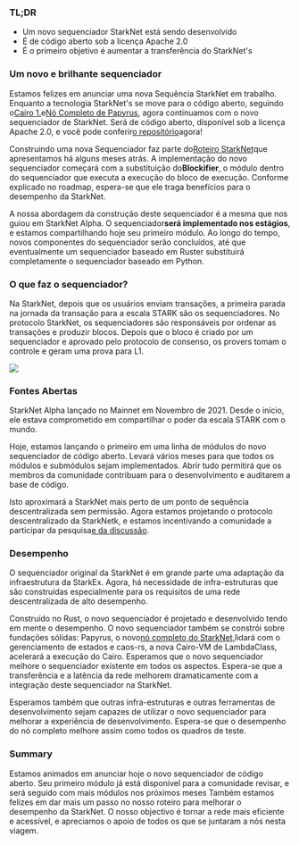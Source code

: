 ### TL;DR

* Um novo sequenciador StarkNet está sendo desenvolvido
* É de código aberto sob a licença Apache 2.0
* É o primeiro objetivo é aumentar a transferência do StarkNet's

### Um novo e brilhante sequenciador

Estamos felizes em anunciar uma nova Sequência StarkNet em trabalho. Enquanto a tecnologia StarkNet's se move para o código aberto, seguindo o[Cairo 1.](https://medium.com/starkware/open-sourcing-cairo-1-0-b3100a664bb0)e[Nó Completo de Papyrus](https://medium.com/starkware/papyrus-an-open-source-starknet-full-node-396f7cd90202), agora continuamos com o novo sequenciador de StarkNet. Será de código aberto, disponível sob a licença Apache 2.0, e você pode conferir[o repositório](https://github.com/starkware-libs/blockifier)agora!

Construindo uma nova Sequenciador faz parte do[Roteiro StarkNet](https://medium.com/starkware/starknet-performance-roadmap-bb7aae14c7de)que apresentamos há alguns meses atrás. A implementação do novo sequenciador começará com a substituição do**Blockifier**, o módulo dentro do sequenciador que executa a execução do bloco de execução. Conforme explicado no roadmap, espera-se que ele traga benefícios para o desempenho da StarkNet.

A nossa abordagem da construção deste sequenciador é a mesma que nos guiou em StarkNet Alpha. O sequenciador**será implementado nos estágios**, e estamos compartilhando hoje seu primeiro módulo. Ao longo do tempo, novos componentes do sequenciador serão concluídos, até que eventualmente um sequenciador baseado em Ruster substituirá completamente o sequenciador baseado em Python.

### O que faz o sequenciador?

Na StarkNet, depois que os usuários enviam transações, a primeira parada na jornada da transação para a escala STARK são os sequenciadores. No protocolo StarkNet, os sequenciadores são responsáveis por ordenar as transações e produzir blocos. Depois que o bloco é criado por um sequenciador e aprovado pelo protocolo de consenso, os provers tomam o controle e geram uma prova para L1.

![](/assets/1_ndrekwqunjixo_wskdeycw-1.png)

### Fontes Abertas

StarkNet Alpha lançado no Mainnet em Novembro de 2021. Desde o início, ele estava comprometido em compartilhar o poder da escala STARK com o mundo.

Hoje, estamos lançando o primeiro em uma linha de módulos do novo sequenciador de código aberto. Levará vários meses para que todos os módulos e submódulos sejam implementados. Abrir tudo permitirá que os membros da comunidade contribuam para o desenvolvimento e auditarem a base de código.

Isto aproximará a StarkNet mais perto de um ponto de sequência descentralizada sem permissão. Agora estamos projetando o protocolo descentralizado da StarkNetk, e estamos incentivando a comunidade a participar da pesquisa[e da discussão](https://community.starknet.io/t/starknet-decentralized-protocol-consensus/5386).

### Desempenho

O sequenciador original da StarkNet é em grande parte uma adaptação da infraestrutura da StarkEx. Agora, há necessidade de infra-estruturas que são construídas especialmente para os requisitos de uma rede descentralizada de alto desempenho.

Construído no Rust, o novo sequenciador é projetado e desenvolvido tendo em mente o desempenho. O novo sequenciador também se constrói sobre fundações sólidas: Papyrus, o novo[nó completo do StarkNet,](https://medium.com/starkware/papyrus-an-open-source-starknet-full-node-396f7cd90202)lidará com o gerenciamento de estados e caos-rs, a nova Cairo-VM de LambdaClass, acelerará a execução do Cairo. Esperamos que o novo sequenciador melhore o sequenciador existente em todos os aspectos. Espera-se que a transferência e a latência da rede melhorem dramaticamente com a integração deste sequenciador na StarkNet.

Esperamos também que outras infra-estruturas e outras ferramentas de desenvolvimento sejam capazes de utilizar o novo sequenciador para melhorar a experiência de desenvolvimento. Espera-se que o desempenho do nó completo melhore assim como todos os quadros de teste.

### Summary

Estamos animados em anunciar hoje o novo sequenciador de código aberto. Seu primeiro módulo já está disponível para a comunidade revisar, e será seguido com mais módulos nos próximos meses Também estamos felizes em dar mais um passo no nosso roteiro para melhorar o desempenho da StarkNet. O nosso objectivo é tornar a rede mais eficiente e acessível, e apreciamos o apoio de todos os que se juntaram a nós nesta viagem.